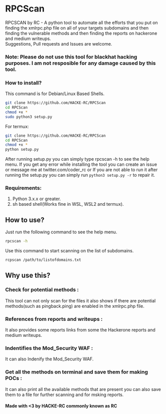# RPCScan
RPCSCAN by RC - A python tool to automate all the efforts that you put on finding the xmlrpc.php file on all of your targets subdomains and then finding the vulnerable methods and then finding the reports on hackerone and medium writeups.
<br>Suggestions, Pull requests and Issues are welcome.

### Note: Please do not use this tool for blackhat hacking purposes. I am not resposible for any damage caused by this tool.

### How to install?
This command is for Debian/Linux Based Shells.
```bash
git clone https://github.com/HACKE-RC/RPCScan
cd RPCScan
chmod +x *
sudo python3 setup.py
```
For termux:
```bash
git clone https://github.com/HACKE-RC/RPCScan
cd RPCScan
chmod +x *
python setup.py
```
After running setup.py you can simply type rpcscan -h to see the help menu.
If you get any error while installing the tool you can create an issue or message me at twitter.com/coder_rc or If you are not able to run it after running the setup.py you can simply run ```python3 setup.py -r``` to repair it.

### Requirements:
1. Python 3.x.x or greater.
2. sh based shell(Works fine in WSL, WSL2 and termux).

## How to use?
Just run the following command to see the help menu.
```bash
rpcscan -h
```
Use this command to start scanning on the list of subdomains.
```bash
rcpscan /path/to/listofdomains.txt
```

## Why use this?
### Check for potential methods :
This tool can not only scan for the files it also shows if there are potential methods(such as pingback.ping) are enabled in the xmlrpc.php file.
### References from reports and writeups :
It also provides some reports links from some the Hackerone reports and medium writeups.
### Indentifies the Mod_Security WAF :
It can also Indenify the Mod_Security WAF.
### Get all the methods on terminal and save them for making POCs :
It can also print all the available methods that are present you can also save them to a file for further scanning and for msking reports.

#### Made with <3 by HACKE-RC commonly known as RC
